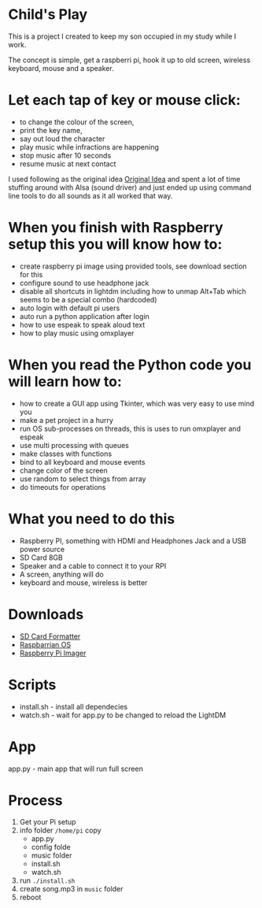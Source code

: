 # Child's Play

This is a project I created to keep my son occupied in my study while I work.

The concept is simple, get a raspberri pi, hook it up to old screen, wireless keyboard, mouse and a speaker.

# Let each tap of key or mouse click: 
* to change the colour of the screen, 
* print the key name,
* say out loud the character
* play music while infractions are happening
* stop music after 10 seconds
* resume music at next contact  

I used following as the original idea [Original Idea](https://willhaley.com/blog/fullscreen-raspberry-pi-app-tft/) and spent a lot of time stuffing around with Alsa (sound driver) and just ended up using command line tools to do all sounds as it all worked that way. 

# When you finish with Raspberry setup this you will know how to:
* create raspberry pi image using provided tools, see download section for this
* configure sound to use headphone jack
* disable all shortcuts in lightdm including how to unmap Alt+Tab which seems to be a special combo (hardcoded) 
* auto login with default pi users
* auto run a python application after login  
* how to use espeak to speak aloud text
* how to play music using omxplayer

# When you read the Python code you will learn how to:
* how to create a GUI app using Tkinter, which was very easy to use mind you
* make a pet project in a hurry
* run OS sub-processes on threads, this is uses to run omxplayer and espeak
* use multi processing with queues
* make classes with functions
* bind to all keyboard and mouse events
* change color of the screen
* use random to select things from array
* do timeouts for operations 

 
# What you need to do this
* Raspberry PI, something with HDMI and Headphones Jack and a USB power source
* SD Card 8GB
* Speaker and a cable to connect it to your RPI
* A screen, anything will do
* keyboard and mouse, wireless is better

# Downloads
* [SD Card Formatter](https://www.sdcard.org/downloads/formatter/eula_windows/SDCardFormatterv5_WinEN.zip)
* [Raspbarrian OS](https://downloads.raspberrypi.org/raspios_lite_armhf_latest)
* [Raspberry Pi Imager](https://www.raspberrypi.org/downloads/)

# Scripts

* install.sh - install all dependecies
* watch.sh - wait for app.py to be changed to reload the LightDM


# App

app.py - main app that will run full screen

# Process

1. Get your Pi setup
2. info folder `/home/pi` copy
    * app.py
    * config folde
    * music folder
    * install.sh
    * watch.sh
3. run `./install.sh`
4. create song.mp3 in `music` folder
5. reboot

